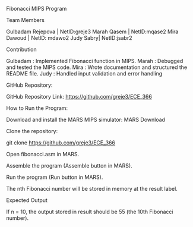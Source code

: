 Fibonacci MIPS Program

Team Members

Gulbadam Rejepova | NetID:greje3
Marah Qasem | NetID:mqase2
Mira Dawoud | NetID: mdawo2
Judy Sabry| NetID:jsabr2

Contribution

Gulbadam : Implemented Fibonacci function in MIPS.
Marah : Debugged and tested the MIPS code.
Mira : Wrote documentation and structured the README file.
Judy : Handled input validation and error handling

GitHub Repository:

GitHub Repository Link: https://github.com/greje3/ECE_366

How to Run the Program:

Download and install the MARS MIPS simulator: MARS Download

Clone the repository:

git clone https://github.com/greje3/ECE_366

Open fibonacci.asm in MARS.

Assemble the program (Assemble button in MARS).

Run the program (Run button in MARS).

The nth Fibonacci number will be stored in memory at the result label.

Expected Output

If n = 10, the output stored in result should be 55 (the 10th Fibonacci number).
